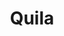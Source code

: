---
title: Quila
date: 
draft: false

# descripcion
description : Pulsera de plata 925 y marquesita

materials: Plata 925

color: Plateado

dimensions: 19cm largo

code: 03-22-0539

type: "Pulseras"

categories: []

price: $7.870,00

# Images
# first image will be shown in the product page
images:
  # - image: "images/path_to_image"
  # La ubicacion de las imagenes es imagenes/Pulseras/Pulseras.Marquesita/03-22-0539-quila
  - image: "./images/pulseras/marquesita/03-22-0539.JPG"
---
